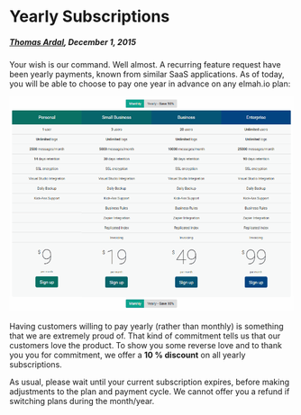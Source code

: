 # Yearly Subscriptions

##### [Thomas Ardal](http://elmah.io/about/), December 1, 2015

Your wish is our command. Well almost. A recurring feature request have been yearly payments, known from similar SaaS applications. As of today, you will be able to choose to pay one year in advance on any elmah.io plan:

![Yearly payments](/images/yearly.gif)

Having customers willing to pay yearly (rather than monthly) is something that we are extremely proud of. That kind of commitment tells us that our customers love the product. To show you some reverse love and to thank you you for commitment, we offer a **10 % discount** on all yearly subscriptions.

As usual, please wait until your current subscription expires, before making adjustments to the plan and payment cycle. We cannot offer you a refund if switching plans during the month/year.
